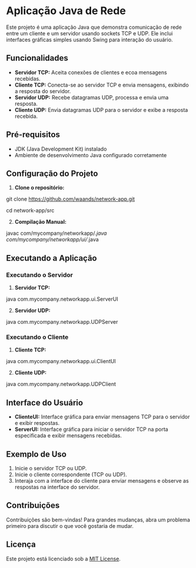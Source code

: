 # Aplicação Java de Rede

Este projeto é uma aplicação Java que demonstra comunicação de rede entre um cliente e um servidor usando sockets TCP e UDP. Ele inclui interfaces gráficas simples usando Swing para interação do usuário.

## Funcionalidades

- **Servidor TCP:** Aceita conexões de clientes e ecoa mensagens recebidas.
- **Cliente TCP:** Conecta-se ao servidor TCP e envia mensagens, exibindo a resposta do servidor.
- **Servidor UDP:** Recebe datagramas UDP, processa e envia uma resposta.
- **Cliente UDP:** Envia datagramas UDP para o servidor e exibe a resposta recebida.

## Pré-requisitos

- JDK (Java Development Kit) instalado
- Ambiente de desenvolvimento Java configurado corretamente

## Configuração do Projeto

1. **Clone o repositório:**

git clone https://github.com/waands/network-app.git

cd network-app/src


2. **Compilação Manual:**

javac com/mycompany/networkapp/*.java com/mycompany/networkapp/ui/*.java


## Executando a Aplicação

### Executando o Servidor

1. **Servidor TCP:**

java com.mycompany.networkapp.ui.ServerUI

2. **Servidor UDP:**

java com.mycompany.networkapp.UDPServer


### Executando o Cliente

1. **Cliente TCP:**

java com.mycompany.networkapp.ui.ClientUI

2. **Cliente UDP:**

java com.mycompany.networkapp.UDPClient


## Interface do Usuário

- **ClienteUI:** Interface gráfica para enviar mensagens TCP para o servidor e exibir respostas.
- **ServerUI:** Interface gráfica para iniciar o servidor TCP na porta especificada e exibir mensagens recebidas.

## Exemplo de Uso

1. Inicie o servidor TCP ou UDP.
2. Inicie o cliente correspondente (TCP ou UDP).
3. Interaja com a interface do cliente para enviar mensagens e observe as respostas na interface do servidor.

## Contribuições

Contribuições são bem-vindas! Para grandes mudanças, abra um problema primeiro para discutir o que você gostaria de mudar.

## Licença

Este projeto está licenciado sob a [MIT License](https://opensource.org/licenses/MIT).
